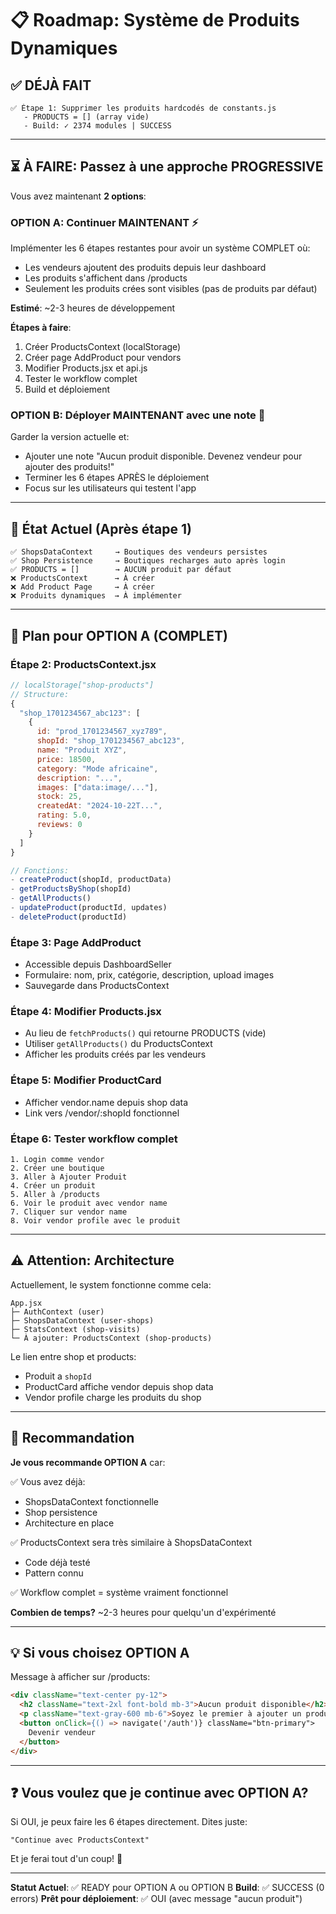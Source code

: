 # 📋 Roadmap: Système de Produits Dynamiques

## ✅ DÉJÀ FAIT

```
✅ Étape 1: Supprimer les produits hardcodés de constants.js
   - PRODUCTS = [] (array vide)
   - Build: ✓ 2374 modules | SUCCESS
```

---

## ⏳ À FAIRE: Passez à une approche PROGRESSIVE

Vous avez maintenant **2 options**:

### **OPTION A: Continuer MAINTENANT** ⚡
Implémenter les 6 étapes restantes pour avoir un système COMPLET où:
- Les vendeurs ajoutent des produits depuis leur dashboard
- Les produits s'affichent dans /products
- Seulement les produits crées sont visibles (pas de produits par défaut)

**Estimé**: ~2-3 heures de développement

**Étapes à faire**:
1. Créer ProductsContext (localStorage)
2. Créer page AddProduct pour vendors
3. Modifier Products.jsx et api.js
4. Tester le workflow complet
5. Build et déploiement

### **OPTION B: Déployer MAINTENANT avec une note** 📲
Garder la version actuelle et:
- Ajouter une note "Aucun produit disponible. Devenez vendeur pour ajouter des produits!"
- Terminer les 6 étapes APRÈS le déploiement
- Focus sur les utilisateurs qui testent l'app

---

## 📍 État Actuel (Après étape 1)

```
✅ ShopsDataContext     → Boutiques des vendeurs persistes
✅ Shop Persistence     → Boutiques recharges auto après login
✅ PRODUCTS = []        → AUCUN produit par défaut
❌ ProductsContext      → À créer
❌ Add Product Page     → À créer
❌ Produits dynamiques  → À implémenter
```

---

## 🎯 Plan pour OPTION A (COMPLET)

### Étape 2: ProductsContext.jsx

```javascript
// localStorage["shop-products"]
// Structure:
{
  "shop_1701234567_abc123": [
    {
      id: "prod_1701234567_xyz789",
      shopId: "shop_1701234567_abc123",
      name: "Produit XYZ",
      price: 18500,
      category: "Mode africaine",
      description: "...",
      images: ["data:image/..."],
      stock: 25,
      createdAt: "2024-10-22T...",
      rating: 5.0,
      reviews: 0
    }
  ]
}

// Fonctions:
- createProduct(shopId, productData)
- getProductsByShop(shopId)
- getAllProducts()
- updateProduct(productId, updates)
- deleteProduct(productId)
```

### Étape 3: Page AddProduct

- Accessible depuis DashboardSeller
- Formulaire: nom, prix, catégorie, description, upload images
- Sauvegarde dans ProductsContext

### Étape 4: Modifier Products.jsx

- Au lieu de `fetchProducts()` qui retourne PRODUCTS (vide)
- Utiliser `getAllProducts()` du ProductsContext
- Afficher les produits créés par les vendeurs

### Étape 5: Modifier ProductCard

- Afficher vendor.name depuis shop data
- Link vers /vendor/:shopId fonctionnel

### Étape 6: Tester workflow complet

```
1. Login comme vendor
2. Créer une boutique
3. Aller à Ajouter Produit
4. Créer un produit
5. Aller à /products
6. Voir le produit avec vendor name
7. Cliquer sur vendor name
8. Voir vendor profile avec le produit
```

---

## ⚠️ Attention: Architecture

Actuellement, le system fonctionne comme cela:

```
App.jsx
├─ AuthContext (user)
├─ ShopsDataContext (user-shops)
├─ StatsContext (shop-visits)
└─ À ajouter: ProductsContext (shop-products)
```

Le lien entre shop et products:
- Produit a `shopId`
- ProductCard affiche vendor depuis shop data
- Vendor profile charge les produits du shop

---

## 🚀 Recommandation

**Je vous recommande OPTION A** car:

✅ Vous avez déjà:
- ShopsDataContext fonctionnelle
- Shop persistence
- Architecture en place

✅ ProductsContext sera très similaire à ShopsDataContext
- Code déjà testé
- Pattern connu

✅ Workflow complet = système vraiment fonctionnel

**Combien de temps?** ~2-3 heures pour quelqu'un d'expérimenté

---

## 💡 Si vous choisez OPTION A

Message à afficher sur /products:

```html
<div className="text-center py-12">
  <h2 className="text-2xl font-bold mb-3">Aucun produit disponible</h2>
  <p className="text-gray-600 mb-6">Soyez le premier à ajouter un produit!</p>
  <button onClick={() => navigate('/auth')} className="btn-primary">
    Devenir vendeur
  </button>
</div>
```

---

## ❓ Vous voulez que je continue avec OPTION A?

Si OUI, je peux faire les 6 étapes directement. Dites juste:

```
"Continue avec ProductsContext"
```

Et je ferai tout d'un coup! 💪

---

**Statut Actuel**: ✅ READY pour OPTION A ou OPTION B
**Build**: ✅ SUCCESS (0 errors)
**Prêt pour déploiement**: ✅ OUI (avec message "aucun produit")
